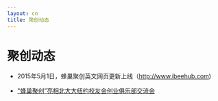 ```yaml
---
layout: cn
title: 聚创动态
---
```

# 聚创动态

- 2015年5月1日，蜂巢聚创英文网页更新上线（http://www.ibeehub.com)

- ["蜂巢聚创”亮相北大大纽约校友会创业俱乐部交流会](http://mp.weixin.qq.com/s?__biz=MzA5MTU1NTU2OQ==&mid=206202379&idx=1&sn=b84f7620e7bfd5c4c8baca94d411bcc6&scene=4)
